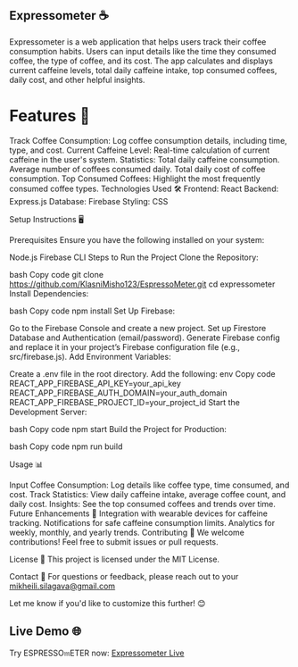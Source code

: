 ## Expressometer ☕

Expressometer is a web application that helps users track their coffee consumption habits. Users can input details like the time they consumed coffee, the type of coffee, and its cost. The app calculates and displays current caffeine levels, total daily caffeine intake, top consumed coffees, daily cost, and other helpful insights.

# Features 🚀

Track Coffee Consumption: Log coffee consumption details, including time, type, and cost.
Current Caffeine Level: Real-time calculation of current caffeine in the user's system.
Statistics:
Total daily caffeine consumption.
Average number of coffees consumed daily.
Total daily cost of coffee consumption.
Top Consumed Coffees: Highlight the most frequently consumed coffee types.
Technologies Used 🛠️
Frontend: React
Backend: Express.js
Database: Firebase
Styling: CSS

Setup Instructions 🖥️

Prerequisites
Ensure you have the following installed on your system:

Node.js
Firebase CLI
Steps to Run the Project
Clone the Repository:

bash
Copy code
git clone https://github.com/KlasniMisho123/EspressoMeter.git
cd expressometer
Install Dependencies:

bash
Copy code
npm install
Set Up Firebase:

Go to the Firebase Console and create a new project.
Set up Firestore Database and Authentication (email/password).
Generate Firebase config and replace it in your project’s Firebase configuration file (e.g., src/firebase.js).
Add Environment Variables:

Create a .env file in the root directory. Add the following:
env
Copy code
REACT_APP_FIREBASE_API_KEY=your_api_key
REACT_APP_FIREBASE_AUTH_DOMAIN=your_auth_domain
REACT_APP_FIREBASE_PROJECT_ID=your_project_id
Start the Development Server:

bash
Copy code
npm start
Build the Project for Production:

bash
Copy code
npm run build

Usage 📊

Input Coffee Consumption: Log details like coffee type, time consumed, and cost.
Track Statistics: View daily caffeine intake, average coffee count, and daily cost.
Insights: See the top consumed coffees and trends over time.
Future Enhancements 🌟
Integration with wearable devices for caffeine tracking.
Notifications for safe caffeine consumption limits.
Analytics for weekly, monthly, and yearly trends.
Contributing 🤝
We welcome contributions! Feel free to submit issues or pull requests.

License 📄
This project is licensed under the MIT License.

Contact 📧
For questions or feedback, please reach out to your mikheili.silagava@gmail.com

Let me know if you'd like to customize this further! 😊

## Live Demo 🌐  
Try ESPRESSO𝔪ETER now: [Expressometer Live](https://espresso-meter.vercel.app/)  